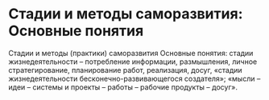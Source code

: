 # Стадии и методы саморазвития: Основные понятия

Стадии и методы (практики) саморазвития 
Основные понятия: стадии жизнедеятельности – потребление информации, размышления, личное стратегирование, планирование работ, реализация, досуг, «стадии жизнедеятельности бесконечно-развивающегося создателя»; «мысли – идеи – системы и проекты – работы – рабочие продукты – досуг».
